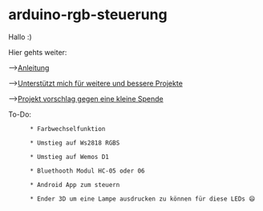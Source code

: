 # arduino-rgb-steuerung

Hallo :) 

Hier gehts weiter:

-->[Anleitung](https://github.com/Blaccky/arduino-rgb-steuerung/wiki)

-->[Unterstützt mich für weitere und bessere Projekte](https://www.patreon.com/user?u=16757999)

-->[Projekt vorschlag gegen eine kleine Spende](https://www.patreon.com/join/2396022/checkout?rid=3270376)

To-Do:

          * Farbwechselfunktion
          
          * Umstieg auf Ws2818 RGBS
          
          * Umstieg auf Wemos D1
          
          * Bluethooth Modul HC-05 oder 06
          
          * Android App zum steuern
          
          * Ender 3D um eine Lampe ausdrucken zu können für diese LEDs 😄 
